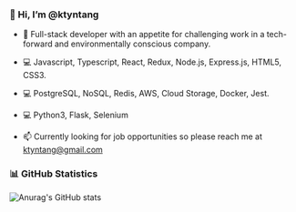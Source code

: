 ### 👋 Hi, I’m @ktyntang

- 🌱 Full-stack developer with an appetite for challenging work in a tech-forward and environmentally conscious company. 
- 💻 Javascript, Typescript, React, Redux, Node.js, Express.js, HTML5, CSS3.
- 💻 PostgreSQL, NoSQL, Redis,	AWS, Cloud Storage, Docker, Jest.
- 💻 Python3, Flask, Selenium

- 📫 Currently looking for job opportunities so please reach me at ktyntang@gmail.com

### 📊 GitHub Statistics
![Anurag's GitHub stats](https://github-readme-stats.vercel.app/api?username=ktyntang&show_icons=true&theme=dracula)



<!---
ktyntang/ktyntang is a ✨ special ✨ repository because its `README.md` (this file) appears on your GitHub profile.
You can click the Preview link to take a look at your changes.

